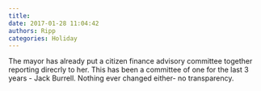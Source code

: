 ```yaml
---
title: 
date: 2017-01-28 11:04:42
authors: Ripp
categories: Holiday
---
```


 The mayor has already put a citizen finance advisory committee together reporting direcrly to her. This has been a committee of one for the last 3 years - Jack Burrell. Nothing ever changed either- no transparency.